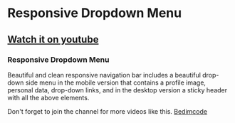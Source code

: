 # Responsive Dropdown Menu
## [Watch it on youtube](https://youtu.be/_cUM13VUw8U)
### Responsive Dropdown Menu
Beautiful and clean responsive navigation bar includes a beautiful drop-down side menu in the mobile version that contains a profile image, personal data, drop-down links, and in the desktop version a sticky header with all the above elements.

Don't forget to join the channel for more videos like this.
[Bedimcode](https://www.youtube.com/c/Bedimcode)
